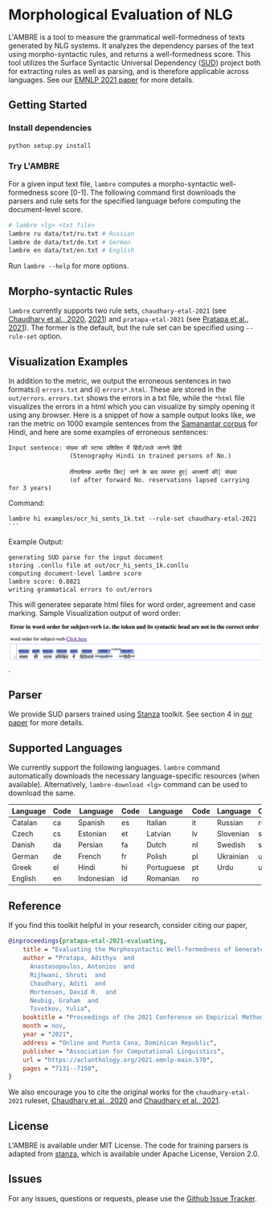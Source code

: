 # Morphological Evaluation of NLG

L'AMBRE is a tool to measure the grammatical well-formedness of texts generated by NLG systems. It analyzes the dependency parses of the text using morpho-syntactic rules, and returns a well-formedness score. This tool utilizes the Surface Syntactic Universal Dependency ([SUD](https://surfacesyntacticud.github.io)) project both for extracting rules as well as parsing, and is therefore applicable across languages. See our [EMNLP 2021 paper](https://aclanthology.org/2021.emnlp-main.570/) for more details.

## Getting Started

### Install dependencies

```bash
python setup.py install
```

### Try L'AMBRE

For a given input text file, `lambre` computes a morpho-syntactic well-formedness score [0-1]. The following command first downloads the parsers and rule sets for the specified language before computing the document-level score.

```bash
# lambre <lg> <txt file>
lambre ru data/txt/ru.txt # Russian
lambre de data/txt/de.txt # German
lambre en data/txt/en.txt # English
```

Run `lambre --help` for more options.

## Morpho-syntactic Rules

`lambre` currently supports two rule sets, `chaudhary-etal-2021` (see [Chaudhary et al., 2020](https://aclanthology.org/2020.emnlp-main.422/), [2021](https://aclanthology.org/2021.emnlp-main.553/)) and `pratapa-etal-2021` (see [Pratapa et al., 2021](https://aclanthology.org/2021.emnlp-main.570)). The former is the default, but the rule set can be specified using `--rule-set` option.

## Visualization Examples

In addition to the metric, we output the erroneous sentences in two formats:i) `errors.txt` and ii) `errors*.html`. These are stored in the `out/errors`.
`errors.txt` shows the errors in a txt file, while the `*html` file visualizes the errors in a html which you can visualize by simply opening it using any browser.
Here is a snippet of how a sample output looks like, we ran the metric on 1000 example sentences from the [Samanantar corpus](https://indicnlp.ai4bharat.org/samanantar/) for Hindi, and here are some examples of erroneous sentences:
```
Input sentence: संख्या की स्टाफ प्रशिक्षित में हिंदी/वाले जानने हिंदी
                 (Stenography Hindi in trained persons of No.)
                 
                 तीनवर्षतक अग्रनीत किए| जाने के बाद व्यपगत हुए| आरक्षणों की| संख्या
                 (of after forward No. reservations lapsed carrying for 3 years)
```
Command:
``` 
lambre hi examples/ocr_hi_sents_1k.txt --rule-set chaudhary-etal-2021 ```
```
Example Output:
```
generating SUD parse for the input document
storing .conllu file at out/ocr_hi_sents_1k.conllu
computing document-level lambre score
lambre score: 0.8821
writing grammatical errors to out/errors
```
This will generatee separate html files for word order, agreement and case marking.
Sample Visualization output of word order:
![errors in word order](examples/wordorder.png "word order").

## Parser

We provide SUD parsers trained using [Stanza](https://stanfordnlp.github.io/stanza/) toolkit. See section 4 in [our paper](https://aclanthology.org/2021.emnlp-main.570) for more details.

## Supported Languages

We currently support the following languages. `lambre` command automatically downloads the necessary language-specific resources (when available). Alternatively, `lambre-download <lg>` command can be used to download the same.

| Language     | Code | Language     | Code | Language     | Code | Language     | Code |
| --------     | ---- | --------     | ---- | --------     | ---- | --------     | ---- |
| Catalan      | ca   | Spanish      | es   | Italian      | it   | Russian      | ru   |
| Czech        | cs   | Estonian     | et   | Latvian      | lv   | Slovenian    | sl   |
| Danish       | da   | Persian      | fa   | Dutch        | nl   | Swedish      | sv   |
| German       | de   | French       | fr   | Polish       | pl   | Ukrainian    | uk   |
| Greek        | el   | Hindi        | hi   | Portuguese   | pt   | Urdu         | ur   |
| English      | en   | Indonesian   | id   | Romanian     | ro   |              |      |

## Reference

If you find this toolkit helpful in your research, consider citing our paper,

```bib
@inproceedings{pratapa-etal-2021-evaluating,
    title = "Evaluating the Morphosyntactic Well-formedness of Generated Texts",
    author = "Pratapa, Adithya  and
      Anastasopoulos, Antonios  and
      Rijhwani, Shruti  and
      Chaudhary, Aditi  and
      Mortensen, David R.  and
      Neubig, Graham  and
      Tsvetkov, Yulia",
    booktitle = "Proceedings of the 2021 Conference on Empirical Methods in Natural Language Processing",
    month = nov,
    year = "2021",
    address = "Online and Punta Cana, Dominican Republic",
    publisher = "Association for Computational Linguistics",
    url = "https://aclanthology.org/2021.emnlp-main.570",
    pages = "7131--7150",
}
```

We also encourage you to cite the original works for the `chaudhary-etal-2021` ruleset, [Chaudhary et al., 2020](https://aclanthology.org/2020.emnlp-main.422/) and [Chaudhary et al., 2021](https://aclanthology.org/2021.emnlp-main.553/).

## License

L'AMBRE is available under MIT License. The code for training parsers is adapted from [stanza](https://github.com/stanfordnlp/stanza), which is available under Apache License, Version 2.0.

## Issues

For any issues, questions or requests, please use the [Github Issue Tracker](https://github.com/adithya7/lambre/issues).
